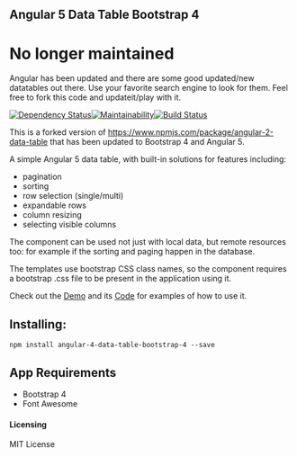 ## Angular 5 Data Table Bootstrap 4

# No longer maintained
Angular has been updated and there are some good updated/new datatables out there. Use your favorite search engine to look for them. Feel free to fork this code and updateit/play with it. 

[![Dependency Status](https://www.versioneye.com/user/projects/59efeb5a15f0d71dd281af2e/badge.svg?style=flat-square)](https://www.versioneye.com/user/projects/59efeb5a15f0d71dd281af2e)[![Maintainability](https://api.codeclimate.com/v1/badges/16da90739885686711a3/maintainability)](https://codeclimate.com/github/afermon/angular-4-data-table-bootstrap-4/maintainability)[![Build Status](https://travis-ci.org/afermon/angular-4-data-table-bootstrap-4.svg?branch=master)](https://travis-ci.org/afermon/angular-4-data-table-bootstrap-4)

This is a forked version of https://www.npmjs.com/package/angular-2-data-table that has been updated to Bootstrap 4 and Angular 5.

A simple Angular 5 data table, with built-in solutions for features including:

* pagination
* sorting
* row selection (single/multi)
* expandable rows
* column resizing
* selecting visible columns

The component can be used not just with local data, but remote resources too: for example if the sorting and paging happen in the database.

The templates use bootstrap CSS class names, so the component requires a bootstrap .css file to be present in the application using it.

Check out the [Demo](https://afermon.github.io/angular-4-data-table-bootstrap-4-demo) and its [Code](https://github.com/afermon/angular-4-data-table-bootstrap-4-demo) for examples of how to use it.

## Installing:
`npm install angular-4-data-table-bootstrap-4 --save`

## App Requirements
* Bootstrap 4
* Font Awesome 

#### Licensing
MIT License
